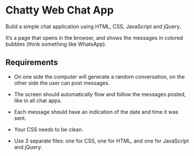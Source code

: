 # Chatty Web Chat App

Build a simple chat application using HTML, CSS, JavaScript and jQuery.

It’s a page that opens in the browser, and shows the messages in colored bubbles (think something like WhatsApp).

## Requirements
 
* On one side the computer will generate a random conversation, on the other side the user can post messages.
 
* The screen should automatically flow and follow the messages posted, like in all chat apps.
 
* Each message should have an indication of the date and time it was sent.
 
* Your CSS needs to be clean.
 
* Use 3 separate files: one for CSS, one for HTML, and one for JavaScript and jQuery.